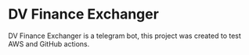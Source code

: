 # DV Finance Exchanger

DV Finance Exchanger is a telegram bot, this project was created to test AWS and GitHub actions.
